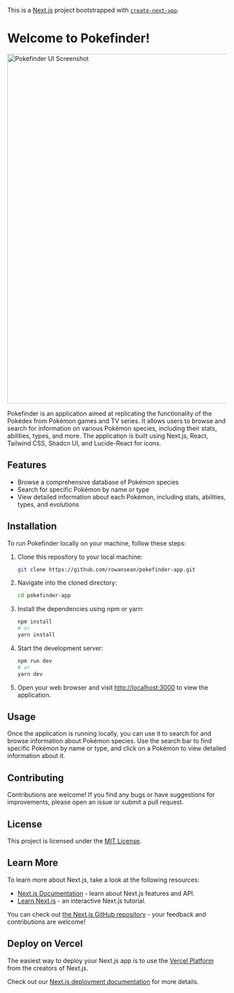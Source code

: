 This is a [Next.js](https://nextjs.org/) project bootstrapped with [`create-next-app`](https://github.com/vercel/next.js/tree/canary/packages/create-next-app).

# Welcome to Pokefinder!

<img src="/public/UI.gif" alt="Pokefinder UI Screenshot" width="800">

Pokefinder is an application aimed at replicating the functionality of the Pokédex from Pokémon games and TV series. It allows users to browse and search for information on various Pokémon species, including their stats, abilities, types, and more. The application is built using Next.js, React, Tailwind CSS, Shadcn UI, and Lucide-React for icons.

## Features

- Browse a comprehensive database of Pokémon species
- Search for specific Pokémon by name or type
- View detailed information about each Pokémon, including stats, abilities, types, and evolutions

## Installation

To run Pokefinder locally on your machine, follow these steps:

1. Clone this repository to your local machine:

   ```bash
   git clone https://github.com/rowansean/pokefinder-app.git
   ```

2. Navigate into the cloned directory:

   ```bash
   cd pokefinder-app
   ```

3. Install the dependencies using npm or yarn:

   ```bash
   npm install
   # or
   yarn install
   ```

4. Start the development server:

   ```bash
   npm run dev
   # or
   yarn dev
   ```

5. Open your web browser and visit [http://localhost:3000](http://localhost:3000) to view the application.

## Usage

Once the application is running locally, you can use it to search for and browse information about Pokémon species. Use the search bar to find specific Pokémon by name or type, and click on a Pokémon to view detailed information about it.

## Contributing

Contributions are welcome! If you find any bugs or have suggestions for improvements, please open an issue or submit a pull request.

## License

This project is licensed under the [MIT License](LICENSE).


## Learn More

To learn more about Next.js, take a look at the following resources:

- [Next.js Documentation](https://nextjs.org/docs) - learn about Next.js features and API.
- [Learn Next.js](https://nextjs.org/learn) - an interactive Next.js tutorial.

You can check out [the Next.js GitHub repository](https://github.com/vercel/next.js/) - your feedback and contributions are welcome!

## Deploy on Vercel

The easiest way to deploy your Next.js app is to use the [Vercel Platform](https://vercel.com/new?utm_medium=default-template&filter=next.js&utm_source=create-next-app&utm_campaign=create-next-app-readme) from the creators of Next.js.

Check out our [Next.js deployment documentation](https://nextjs.org/docs/deployment) for more details.
